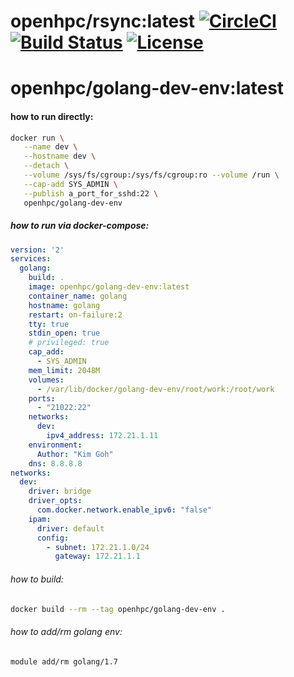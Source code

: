 # openhpc/rsync:latest [![CircleCI](https://circleci.com/gh/lcnja/openhpc/tree/master.svg?style=svg)](https://circleci.com/gh/lcnja/openhpc/tree/master) [![Build Status](https://travis-ci.org/lcnja/openhpc.svg?branch=master)](https://travis-ci.org/lcnja/openhpc) [![License](https://img.shields.io/badge/License-Apache%202.0-blue.svg)](https://opensource.org/licenses/Apache-2.0)

# openhpc/golang-dev-env:latest
#### how to run directly:
```bash
docker run \
   --name dev \
   --hostname dev \
   --detach \
   --volume /sys/fs/cgroup:/sys/fs/cgroup:ro --volume /run \
   --cap-add SYS_ADMIN \
   --publish a_port_for_sshd:22 \
   openhpc/golang-dev-env
```
##### how to run via docker-compose:
```yaml
version: '2'
services:
  golang:
    build: .
    image: openhpc/golang-dev-env:latest
    container_name: golang
    hostname: golang
    restart: on-failure:2
    tty: true
    stdin_open: true
    # privileged: true
    cap_add:     
      - SYS_ADMIN
    mem_limit: 2048M
    volumes:
      - /var/lib/docker/golang-dev-env/root/work:/root/work
    ports:
      - "21022:22"
    networks:
      dev:
        ipv4_address: 172.21.1.11
    environment:
      Author: "Kim Goh"
    dns: 8.8.8.8
networks:
  dev:
    driver: bridge
    driver_opts:
      com.docker.network.enable_ipv6: "false"
    ipam:
      driver: default
      config:
        - subnet: 172.21.1.0/24
          gateway: 172.21.1.1
```

###### how to build:
```bash
docker build --rm --tag openhpc/golang-dev-env .
```
###### how to add/rm golang env:
```bash
module add/rm golang/1.7
```

